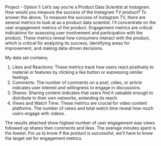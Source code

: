 Project - Option 1: Let’s say you’re a Product Data Scientist at Instagram. How would you measure the success of the Instagram TV product?
To answer the above, To measure the success of instagram TV, there are several metrics to look at as a product data scientist. I'll concentrate on the user engagement metrics of the product.
Engagement metrics are critical indications for assessing user involvement and participation with the product.
These metrics reveal how consumers interact with the product, which is critical for analyzing its success, identifying areas for improvement, and making data-driven decisions.

My data set contains; 
1. Likes and Reactions: These metrics track how users react positively to material or features by clicking a like button or expressing similar feelings.
2. Comments: The number of comments on a post, video, or article indicates user interest and willingness to engage in discussions.
3. Shares: Sharing content indicates that users find it valuable enough to distribute to their own networks, extending its reach.
4. Views and Watch Time: These metrics are crucial for video content platforms. The number of views and total watch time reveal how much users engage with videos.

The results attached show highest number of user engagement was views followed up shares then comments and likes. The average minutes spent is the lowest.
For us to know if the product is successful, we'll have to know the target set for engagement metrics.
